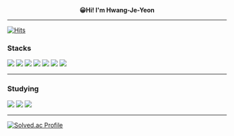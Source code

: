 
<div align="center">

<b>😀Hi! I'm Hwang-Je-Yeon</b>

</div>

***

[![Hits](https://hits.seeyoufarm.com/api/count/incr/badge.svg?url=https%3A%2F%2Fgithub.com%2Fhwangjeyeon&count_bg=%23A5DAFF&title_bg=%23000000&icon=lbry.svg&icon_color=%23FFFFFF&title=visitors&edge_flat=false)](https://hits.seeyoufarm.com)

### Stacks

<p align="left">
<img src="https://img.shields.io/badge/JAVA-000000?style=for-the-badge&logo=openjdk&logoColor=white"> 
<img src="https://img.shields.io/badge/PYTHON-3776AB?style=for-the-badge&logo=Python&logoColor=white">
<img src="https://img.shields.io/badge/C++-00599C?style=for-the-badge&logo=Cplusplus&logoColor=white">
<img src="https://img.shields.io/badge/HTML-E34F26?style=for-the-badge&logo=html5&logoColor=white">
<img src="https://img.shields.io/badge/CSS-1572B6?style=for-the-badge&logo=css3&logoColor=white">
<img src="https://img.shields.io/badge/GIT-F05032?style=for-the-badge&logo=git&logoColor=white"> 
<img src="https://img.shields.io/badge/MYSQL-4479A1?style=for-the-badge&logo=mysql&logoColor=white">
</p>

---

### Studying
<p align="left">
<img src="https://img.shields.io/badge/SPRING-6DB33F?style=for-the-badge&logo=spring&logoColor=white">
<img src="https://img.shields.io/badge/JAVASCRIPT-F7DF1E?style=for-the-badge&logo=javascript&logoColor=white">
<img src="https://img.shields.io/badge/DJango-092E20?style=for-the-badge&logo=django&logoColor=white">
</p>

---
[![Solved.ac Profile](http://mazassumnida.wtf/api/v2/generate_badge?boj=hwangjeyeon)](https://solved.ac/hwangjeyeon/)

<!--
**hwangjeyeon/hwangjeyeon** is a ✨ _special_ ✨ repository because its `README.md` (this file) appears on your GitHub profile.

Here are some ideas to get you started:

- 🔭 I’m currently working on ...
- 🌱 I’m currently learning ...
- 👯 I’m looking to collaborate on ...
- 🤔 I’m looking for help with ...
- 💬 Ask me about ...
- 📫 How to reach me: ...
- 😄 Pronouns: ...
- ⚡ Fun fact: ...
-->

